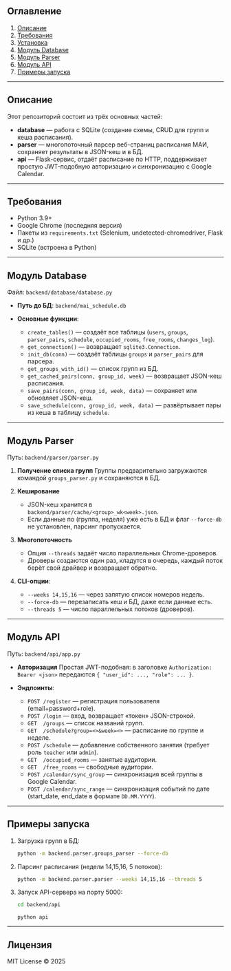 ## Оглавление

1. [Описание](#описание)  
2. [Требования](#требования)  
3. [Установка](#установка)  
4. [Модуль Database](#модуль-database)  
5. [Модуль Parser](#модуль-parser)  
6. [Модуль API](#модуль-api)  
7. [Примеры запуска](#примеры-запуска)  

---

## Описание

Этот репозиторий состоит из трёх основных частей:

- **database** — работа с SQLite (создание схемы, CRUD для групп и кеша расписания).  
- **parser** — многопоточный парсер веб-страниц расписания МАИ, сохраняет результаты в JSON-кеш и в БД.  
- **api** — Flask-сервис, отдаёт расписание по HTTP, поддерживает простую JWT-подобную авторизацию и синхронизацию с Google Calendar.

---

## Требования

- Python 3.9+  
- Google Chrome (последняя версия)  
- Пакеты из `requirements.txt` (Selenium, undetected-chromedriver, Flask и др.)  
- SQLite (встроена в Python)  

---

## Модуль Database

Файл: `backend/database/database.py`

* **Путь до БД**: `backend/mai_schedule.db`
* **Основные функции**:

  * `create_tables()` — создаёт все таблицы (`users`, `groups`, `parser_pairs`, `schedule`, `occupied_rooms`, `free_rooms`, `changes_log`).
  * `get_connection()` — возвращает `sqlite3.Connection`.
  * `init_db(conn)` — создаёт таблицы `groups` и `parser_pairs` для парсера.
  * `get_groups_with_id()` — список групп из БД.
  * `get_cached_pairs(conn, group_id, week)` — возвращает JSON-кеш расписания.
  * `save_pairs(conn, group_id, week, data)` — сохраняет или обновляет JSON-кеш.
  * `save_schedule(conn, group_id, week, data)` — развёртывает пары из кеша в таблицу `schedule`.

---

## Модуль Parser

Путь: `backend/parser/parser.py`

1. **Получение списка групп**
   Группы предварительно загружаются командой `groups_parser.py` и сохраняются в БД.
2. **Кеширование**

   * JSON-кеш хранится в `backend/parser/cache/<group>_wk<week>.json`.
   * Если данные по (группа, неделя) уже есть в БД и флаг `--force-db` не установлен, парсинг пропускается.
3. **Многопоточность**

   * Опция `--threads` задаёт число параллельных Chrome-дроверов.
   * Дроверы создаются один раз, кладутся в очередь, каждый поток берёт свой драйвер и возвращает обратно.
4. **CLI-опции**:

   * `--weeks 14,15,16` — через запятую список номеров недель.
   * `--force-db` — перезаписать кеш и БД, даже если данные есть.
   * `--threads 5` — число параллельных потоков (дроверов).

---

## Модуль API

Путь: `backend/api/app.py`

* **Авторизация**
  Простая JWT-подобная: в заголовке `Authorization: Bearer <json>` передаются `{ "user_id": ..., "role": ... }`.
* **Эндпоинты**:

  * `POST /register` — регистрация пользователя (email+password+role).
  * `POST /login` — вход, возвращает «токен» JSON-строкой.
  * `GET  /groups` — список названий групп.
  * `GET  /schedule?group=<>&week=<>` — расписание по группе и неделе.
  * `POST /schedule` — добавление собственного занятия (требует роль `teacher` или `admin`).
  * `GET  /occupied_rooms` — занятые аудитории.
  * `GET  /free_rooms` — свободные аудитории.
  * `POST /calendar/sync_group` — синхронизация всей группы в Google Calendar.
  * `POST /calendar/sync_range` — синхронизация событий по дате (start\_date, end\_date в формате `DD.MM.YYYY`).

---

## Примеры запуска

1. Загрузка групп в БД:

   ```bash
   python -m backend.parser.groups_parser --force-db
   ```
2. Парсинг расписания (недели 14,15,16, 5 потоков):

   ```bash
   python -m backend.parser.parser --weeks 14,15,16 --threads 5
   ```
3. Запуск API-сервера на порту 5000:

   ```bash
   cd backend/api
   ```
   ```
   python api
   ```

---

## Лицензия

MIT License © 2025
